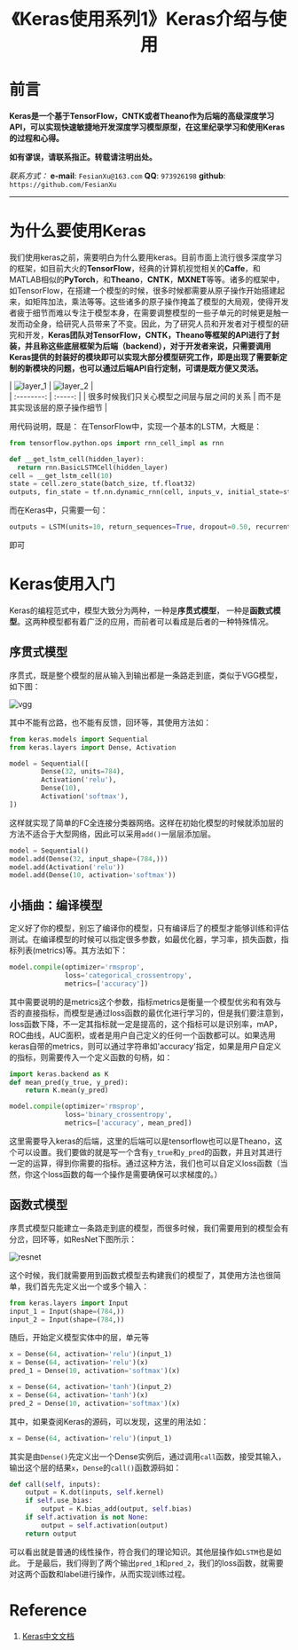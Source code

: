<div align=center>
<font size="6"><b>《Keras使用系列1》Keras介绍与使用</b></font> 
</div>

# 前言
**Keras是一个基于TensorFlow，CNTK或者Theano作为后端的高级深度学习API，可以实现快速敏捷地开发深度学习模型原型，在这里纪录学习和使用Keras的过程和心得。**

**如有谬误，请联系指正。转载请注明出处。**

*联系方式：*
**e-mail**: `FesianXu@163.com`
**QQ**: `973926198`
**github**: `https://github.com/FesianXu`


*****

# 为什么要使用Keras
我们使用keras之前，需要明白为什么要用keras。目前市面上流行很多深度学习的框架，如目前大火的**TensorFlow**，经典的计算机视觉相关的**Caffe**，和MATLAB相似的**PyTorch**，和**Theano**，**CNTK**，**MXNET**等等。诸多的框架中，如TensorFlow，在搭建一个模型的时候，很多时候都需要从原子操作开始搭建起来，如矩阵加法，乘法等等。这些诸多的原子操作掩盖了模型的大局观，使得开发者疲于细节而难以专注于模型本身，在需要调整模型的一些子单元的时候更是触一发而动全身，给研究人员带来了不变。因此，为了研究人员和开发者对于模型的研究和开发，**Keras团队对TensorFlow，CNTK，Theano等框架的API进行了封装，并且称这些底层框架为后端（backend），对于开发者来说，只需要调用Keras提供的封装好的模块即可以实现大部分模型研究工作，即是出现了需要新定制的新模块的问题，也可以通过后端API自行定制，可谓是既方便又灵活。**

| ![layer_1][layer_1] | ![layer_2][layer_2] |  
    | :--------:   | :-----:   | 
    | 很多时候我们只关心模型之间层与层之间的关系        | 而不是其实现该层的原子操作细节      |   

用代码说明，既是：
在TensorFlow中，实现一个基本的LSTM，大概是：
```python
from tensorflow.python.ops import rnn_cell_impl as rnn

def __get_lstm_cell(hidden_layer):
  return rnn.BasicLSTMCell(hidden_layer)
cell = __get_lstm_cell(10)
state = cell.zero_state(batch_size, tf.float32)
outputs, fin_state = tf.nn.dynamic_rnn(cell, inputs_v, initial_state=state)
```
而在Keras中，只需要一句：
```python
outputs = LSTM(units=10, return_sequences=True, dropout=0.50, recurrent_dropout=0.50)(inputs)
```
即可

# Keras使用入门
Keras的编程范式中，模型大致分为两种，一种是**序贯式模型**， 一种是**函数式模型**。这两种模型都有着广泛的应用，而前者可以看成是后者的一种特殊情况。

## 序贯式模型
序贯式，既是整个模型的层从输入到输出都是一条路走到底，类似于VGG模型，如下图：

![vgg][vgg]

其中不能有岔路，也不能有反馈，回环等，其使用方法如：

```python
from keras.models import Sequential
from keras.layers import Dense, Activation

model = Sequential([
		Dense(32, units=784),
		Activation('relu'),
		Dense(10),
		Activation('softmax'),
])
```
这样就实现了简单的FC全连接分类器网络。这样在初始化模型的时候就添加层的方法不适合于大型网络，因此可以采用`add()`一层层添加层。

```python
model = Sequential()
model.add(Dense(32, input_shape=(784,)))
model.add(Activation('relu'))
model.add(Dense(10, activation='softmax'))
```

## 小插曲：编译模型
定义好了你的模型，别忘了编译你的模型，只有编译后了的模型才能够训练和评估测试。在编译模型的时候可以指定很多参数，如最优化器，学习率，损失函数，指标列表(metrics)等。其方法如下：

```python
model.compile(optimizer='rmsprop',
              loss='categorical_crossentropy',
              metrics=['accuracy'])
```
其中需要说明的是metrics这个参数，指标metrics是衡量一个模型优劣和有效与否的直接指标，而模型是通过loss函数的最优化进行学习的，但是我们要注意到，loss函数下降，不一定其指标就一定是提高的，这个指标可以是识别率，mAP，ROC曲线，AUC面积，或者是用户自己定义的任何一个函数都可以。如果选用keras自带的metrics，则可以通过字符串如'accuracy'指定，如果是用户自定义的指标，则需要传入一个定义函数的句柄，如：
```python
import keras.backend as K
def mean_pred(y_true, y_pred):
    return K.mean(y_pred)

model.compile(optimizer='rmsprop',
              loss='binary_crossentropy',
              metrics=['accuracy', mean_pred])
```
这里需要导入keras的后端，这里的后端可以是tensorflow也可以是Theano，这个可以设置。我们要做的就是写一个含有`y_true`和`y_pred`的函数，并且对其进行一定的运算，得到你需要的指标。通过这种方法，我们也可以自定义loss函数（当然，你这个loss函数的每一个操作是需要确保可以求梯度的。）

## 函数式模型
序贯式模型只能建立一条路走到底的模型，而很多时候，我们需要用到的模型会有分岔，回环等，如ResNet下图所示：

![resnet][resnet]

这个时候，我们就需要用到函数式模型去构建我们的模型了，其使用方法也很简单，我们首先先定义出一个或多个输入：
```python
from keras.layers import Input
input_1 = Input(shape=(784,))
input_2 = Input(shape=(784,))
```
随后，开始定义模型实体中的层，单元等
```python
x = Dense(64, activation='relu')(input_1)
x = Dense(64, activation='relu')(x)
pred_1 = Dense(10, activation='softmax')(x)

x = Dense(64, activation='tanh')(input_2)
x = Dense(64, activation='tanh')(x)
pred_2 = Dense(10, activation='softmax')(x)
```
其中，如果查阅Keras的源码，可以发现，这里的用法如：
```python
x = Dense(64, activation='relu')(input_1)
```
其实是由`Dense()`先定义出一个Dense实例后，通过调用`call`函数，接受其输入，输出这个层的结果`x`，`Dense`的`call()`函数源码如：
```python
def call(self, inputs):
	output = K.dot(inputs, self.kernel)
	if self.use_bias:
		output = K.bias_add(output, self.bias)
    if self.activation is not None:
        output = self.activation(output)
    return output
```
可以看出就是普通的线性操作，符合我们的理论知识。其他层操作如`LSTM`也是如此。
于是最后，我们得到了两个输出`pred_1`和`pred_2`，我们的loss函数，就需要对这两个函数和label进行操作，从而实现训练过程。


# Reference
1. [Keras中文文档](http://keras-cn.readthedocs.io/en/latest/)


[layer_1]: ./imgs/layer_1.png
[layer_2]: ./imgs/layer_2.png
[vgg]: ./imgs/vgg.jpg
[resnet]: ./imgs/resnet.jpg

